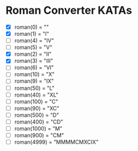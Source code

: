 # Roman Converter KATAs

- [x] roman(0) = ""
- [x] roman(1) = "I"
- [ ] roman(4) = "IV"
- [ ] roman(5) = "V"
- [x] roman(2) = "II"
- [x] roman(3) = "III"
- [ ] roman(6) = "VI"
- [ ] roman(10) = "X"
- [ ] roman(9) = "IX"
- [ ] roman(50) = "L"
- [ ] roman(40) = "XL"
- [ ] roman(100) = "C"
- [ ] roman(90) = "XC"
- [ ] roman(500) = "D"
- [ ] roman(400) = "CD"
- [ ] roman(1000) = "M"
- [ ] roman(900) = "CM"
- [ ] roman(4999) = "MMMMCMXCIX"